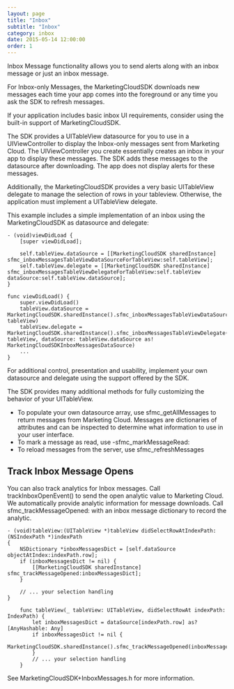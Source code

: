 ```yaml
---
layout: page
title: "Inbox"
subtitle: "Inbox"
category: inbox
date: 2015-05-14 12:00:00
order: 1
---
```

Inbox Message functionality allows you to send alerts along with an inbox message or just an inbox message.

For Inbox-only Messages, the MarketingCloudSDK downloads new messages each time your app comes into the foreground or any time you ask the SDK to refresh messages.

If your application includes basic inbox UI requirements, consider using the built-in support of MarketingCloudSDK.

The SDK provides a UITableView datasource for you to use in a UIViewController to display the Inbox-only messages sent from Marketing Cloud. The UIViewController you create essentially creates an inbox in your app to display these messages. The SDK adds these messages to the datasource after downloading. The app does not display alerts for these messages.

Additionally, the MarketingCloudSDK provides a very basic UITableView delegate to manage the selection of rows in your tableview. Otherwise, the application must implement a UITableView delegate.

This example includes a simple implementation of an inbox using the MarketingCloudSDK as datasource and delegate:
```
- (void)viewDidLoad {
    [super viewDidLoad];

    self.tableView.dataSource = [[MarketingCloudSDK sharedInstance] sfmc_inboxMessagesTableViewDataSourceForTableView:self.tableView];
    self.tableView.delegate = [[MarketingCloudSDK sharedInstance] sfmc_inboxMessagesTableViewDelegateForTableView:self.tableView dataSource:self.tableView.dataSource];
}
```
```
func viewDidLoad() {
    super.viewDidLoad()       
    tableView.dataSource = MarketingCloudSDK.sharedInstance().sfmc_inboxMessagesTableViewDataSource(for: tableView)
    tableView.delegate = MarketingCloudSDK.sharedInstance().sfmc_inboxMessagesTableViewDelegate(for: tableView, dataSource: tableView.dataSource as! MarketingCloudSDKInboxMessagesDataSource)
    ...
}
```

For additional control, presentation and usability, implement your own datasource and delegate using the support offered by the SDK.

The SDK provides many additional methods for fully customizing the behavior of your UITableView.

* To populate your own datasource array, use sfmc_getAllMessages to return messages from Marketing Cloud. Messages are dictionaries of attributes and can be inspected to determine what information to use in your user interface.
* To mark a message as read, use -sfmc_markMessageRead:
* To reload messages from the server, use sfmc_refreshMessages

## Track Inbox Message Opens

You can also track analytics for Inbox messages. Call trackInboxOpenEvent() to send the open analytic value to Marketing Cloud. We automatically provide analytic information for message downloads. Call sfmc_trackMessageOpened: with an inbox message dictionary to record the analytic.

```
- (void)tableView:(UITableView *)tableView didSelectRowAtIndexPath:(NSIndexPath *)indexPath
{
    NSDictionary *inboxMessagesDict = [self.dataSource objectAtIndex:indexPath.row];
    if (inboxMessagesDict != nil) {     
        [[MarketingCloudSDK sharedInstance] sfmc_trackMessageOpened:inboxMessagesDict];
    }

    // ... your selection handling
}
```
```
    func tableView(_ tableView: UITableView, didSelectRowAt indexPath: IndexPath) {
        let inboxMessagesDict = dataSource[indexPath.row] as? [AnyHashable: Any]
        if inboxMessagesDict != nil {
            MarketingCloudSDK.sharedInstance().sfmc_trackMessageOpened(inboxMessagesDict!)
        }
        // ... your selection handling
    }
```

See MarketingCloudSDK+InboxMessages.h for more information.
